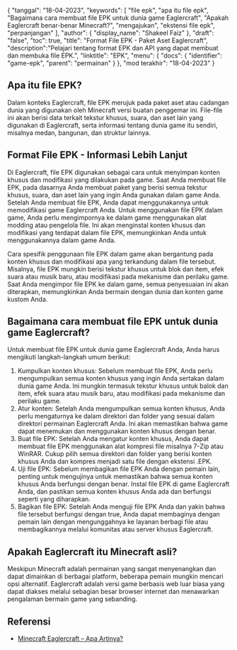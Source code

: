 {
"tanggal": "18-04-2023",
  "keywords": [
"file epk",
"apa itu file epk",
"Bagaimana cara membuat file EPK untuk dunia game Eaglercraft",
"Apakah Eaglercraft benar-benar Minecraft?",
"mengajukan",
"ekstensi file epk",
"perpanjangan"
],
  "author": {
"display_name": "Shakeel Faiz"
},
"draft": "false",
"toc": true,
"title": "Format File EPK - Paket Aset Eaglercraft",
  "description":"Pelajari tentang format EPK dan API yang dapat membuat dan membuka file EPK.",
"linktitle": "EPK",
  "menu": {
    "docs": {
      "identifier": "game-epk",
"parent": "permainan"
}
},
"mod terakhir": "18-04-2023"
}

## Apa itu file EPK?

Dalam konteks Eaglercraft, file EPK merujuk pada paket aset atau cadangan dunia yang digunakan oleh Minecraft versi buatan penggemar ini. File-file ini akan berisi data terkait tekstur khusus, suara, dan aset lain yang digunakan di Eaglercraft, serta informasi tentang dunia game itu sendiri, misalnya medan, bangunan, dan struktur lainnya.

## Format File EPK - Informasi Lebih Lanjut

Di Eaglercraft, file EPK digunakan sebagai cara untuk menyimpan konten khusus dan modifikasi yang dilakukan pada game. Saat Anda membuat file EPK, pada dasarnya Anda membuat paket yang berisi semua tekstur khusus, suara, dan aset lain yang ingin Anda gunakan dalam game Anda. Setelah Anda membuat file EPK, Anda dapat menggunakannya untuk memodifikasi game Eaglercraft Anda. Untuk menggunakan file EPK dalam game, Anda perlu mengimpornya ke dalam game menggunakan alat modding atau pengelola file. Ini akan menginstal konten khusus dan modifikasi yang terdapat dalam file EPK, memungkinkan Anda untuk menggunakannya dalam game Anda.

Cara spesifik penggunaan file EPK dalam game akan bergantung pada konten khusus dan modifikasi apa yang terkandung dalam file tersebut. Misalnya, file EPK mungkin berisi tekstur khusus untuk blok dan item, efek suara atau musik baru, atau modifikasi pada mekanisme dan perilaku game. Saat Anda mengimpor file EPK ke dalam game, semua penyesuaian ini akan diterapkan, memungkinkan Anda bermain dengan dunia dan konten game kustom Anda.

## Bagaimana cara membuat file EPK untuk dunia game Eaglercraft?

Untuk membuat file EPK untuk dunia game Eaglercraft Anda, Anda harus mengikuti langkah-langkah umum berikut:

1. Kumpulkan konten khusus: Sebelum membuat file EPK, Anda perlu mengumpulkan semua konten khusus yang ingin Anda sertakan dalam dunia game Anda. Ini mungkin termasuk tekstur khusus untuk balok dan item, efek suara atau musik baru, atau modifikasi pada mekanisme dan perilaku game.
2. Atur konten: Setelah Anda mengumpulkan semua konten khusus, Anda perlu mengaturnya ke dalam direktori dan folder yang sesuai dalam direktori permainan Eaglercraft Anda. Ini akan memastikan bahwa game dapat menemukan dan menggunakan konten khusus dengan benar.
3. Buat file EPK: Setelah Anda mengatur konten khusus, Anda dapat membuat file EPK menggunakan alat kompresi file misalnya 7-Zip atau WinRAR. Cukup pilih semua direktori dan folder yang berisi konten khusus Anda dan kompres menjadi satu file dengan ekstensi .EPK.
4. Uji file EPK: Sebelum membagikan file EPK Anda dengan pemain lain, penting untuk mengujinya untuk memastikan bahwa semua konten khusus Anda berfungsi dengan benar. Instal file EPK di game Eaglercraft Anda, dan pastikan semua konten khusus Anda ada dan berfungsi seperti yang diharapkan.
5. Bagikan file EPK: Setelah Anda menguji file EPK Anda dan yakin bahwa file tersebut berfungsi dengan true, Anda dapat membaginya dengan pemain lain dengan mengunggahnya ke layanan berbagi file atau membagikannya melalui komunitas atau server khusus Eaglercraft.

## Apakah Eaglercraft itu Minecraft asli?

Meskipun Minecraft adalah permainan yang sangat menyenangkan dan dapat dimainkan di berbagai platform, beberapa pemain mungkin mencari opsi alternatif. Eaglercraft adalah versi game berbasis web luar biasa yang dapat diakses melalui sebagian besar browser internet dan menawarkan pengalaman bermain game yang sebanding.

## Referensi
* [Minecraft Eaglercraft – Apa Artinya?](https://apexminecrafthosting.com/eaglercraft-minecraft/)

